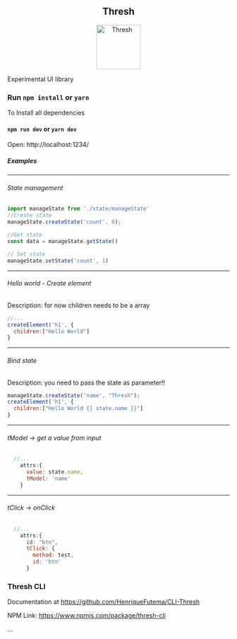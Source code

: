<h2 align="center">Thresh</h2>
<p align="center"><img width="100" src="https://gamepedia.cursecdn.com/lolesports_gamepedia_en/7/7b/ThreshSquare.png" alt="Thresh"></p>
Experimental UI library

### Run `npm install` or `yarn`
To Install all dependencies

#### `npm run dev` or `yarn dev`
Open: http://localhost:1234/

##### Examples
***
###### State management
```javascript
import manageState from './state/manageState'
//Create state
manageState.createState('count', 0);

//Get state
const data = manageState.getState()

// Set state
manageState.setState('count', 1) 
```
***

###### Hello world - Create element
Description: for now children needs to be a array
```javascript
//...
createElement('h1', {
  children:["Hello World"]
}
```
***

###### Bind state
Description: you need to pass the state as parameter!!
```javascript
manageState.createState('name', "Thresh");
createElement('h1', {
  children:["Hello World {{ state.name }}"]
}
```
***

###### tModel -> get a value from input
```javascript
  //...
    attrs:{
      value: state.name,
      tModel: 'name'
    }
```
***

###### tClick -> onClick
```javascript
  //...
    attrs:{
      id: "btn",
      tClick: {
        method: test,
        id: 'btn'
      }
```

### Thresh CLI
Documentation at https://github.com/HenriqueFutema/CLI-Thresh

NPM Link: https://www.npmjs.com/package/thresh-cli


...
